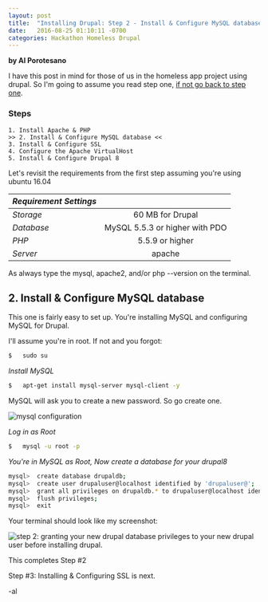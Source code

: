 ```yaml
---
layout: post
title:  "Installing Drupal: Step 2 - Install & Configure MySQL database"
date:   2016-08-25 01:10:11 -0700
categories: Hackathon Homeless Drupal
---
```

**by Al Porotesano**

I have this post in mind for those of us in the homeless app project using drupal. So I'm going to assume you read step one, [if not go back to step one](/2016/08/24/Installing_Drupal_step1.html).

### Steps ###

	1. Install Apache & PHP
	>> 2. Install & Configure MySQL database <<
	3. Install & Configure SSL
	4. Configure the Apache VirtualHost
	5. Install & Configure Drupal 8

Let's revisit the requirements from the first step assuming you're using ubuntu 16.04

| *Requirement Settings*	|            |
|----------|:-------------:|
| *Storage* 	| 60 MB for Drupal |
| *Database*	| MySQL 5.5.3 or higher with PDO |
| *PHP* 		| 5.5.9 or higher |
| *Server* 		| apache |

As always type the mysql, apache2, and/or php --version on the terminal.

## 2. Install & Configure MySQL database ##

This one is fairly easy to set up. You're installing MySQL and configuring MySQL for Drupal.

I'll assume you're in root. If not and you forgot:

```sh
$ 	sudo su
```

*Install MySQL*

```sh
$ 	apt-get install mysql-server mysql-client -y
```

MySQL will ask you to create a new password. So go create one.

![mysql configuration](http://i.imgur.com/stjKaPV.png)

*Log in as Root*

```sh
$ 	mysql -u root -p
```

*You're in MySQL as Root, Now create a database for your drupal8*


```sh
mysql> 	create database drupaldb;
mysql> 	create user drupaluser@localhost identified by 'drupaluser@';
mysql> 	grant all privileges on drupaldb.* to drupaluser@localhost identified by 'drupaluser@';
mysql> 	flush privileges;
mysql> 	exit
```
Your terminal should look like my screenshot:

![step 2: granting your new drupal database privileges to your new drupal user before installing drupal.](http://i.imgur.com/uJA4qfE.png)

This completes Step #2

Step #3: Installing & Configuring SSL is next.

-al
